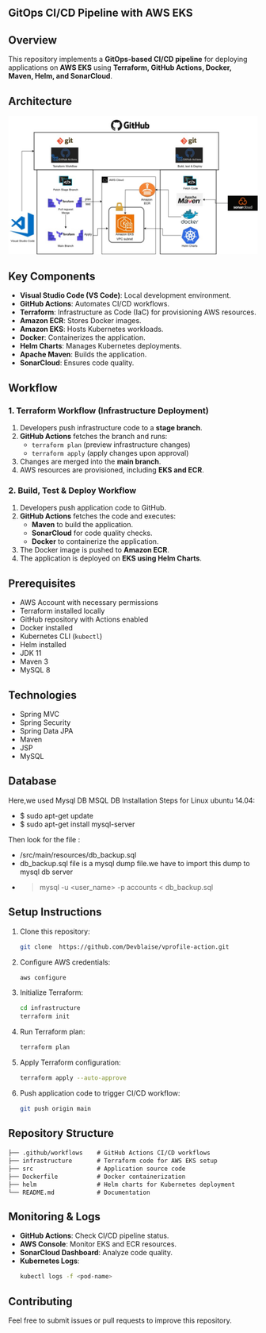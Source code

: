 ## GitOps CI/CD Pipeline with AWS EKS

## Overview
This repository implements a **GitOps-based CI/CD pipeline** for deploying applications on **AWS EKS** using **Terraform, GitHub Actions, Docker, Maven, Helm, and SonarCloud**.

## Architecture
![GitOps Pipeline](https://github.com/Devblaise/vprofile-action/blob/main/src/assets/GitOps.jpg)

## Key Components
- **Visual Studio Code (VS Code)**: Local development environment.
- **GitHub Actions**: Automates CI/CD workflows.
- **Terraform**: Infrastructure as Code (IaC) for provisioning AWS resources.
- **Amazon ECR**: Stores Docker images.
- **Amazon EKS**: Hosts Kubernetes workloads.
- **Docker**: Containerizes the application.
- **Helm Charts**: Manages Kubernetes deployments.
- **Apache Maven**: Builds the application.
- **SonarCloud**: Ensures code quality.

## Workflow
### 1. **Terraform Workflow (Infrastructure Deployment)**
1. Developers push infrastructure code to a **stage branch**.
2. **GitHub Actions** fetches the branch and runs:
   - `terraform plan` (preview infrastructure changes)
   - `terraform apply` (apply changes upon approval)
3. Changes are merged into the **main branch**.
4. AWS resources are provisioned, including **EKS and ECR**.

### 2. **Build, Test & Deploy Workflow**
1. Developers push application code to GitHub.
2. **GitHub Actions** fetches the code and executes:
   - **Maven** to build the application.
   - **SonarCloud** for code quality checks.
   - **Docker** to containerize the application.
3. The Docker image is pushed to **Amazon ECR**.
4. The application is deployed on **EKS using Helm Charts**.

## Prerequisites

- AWS Account with necessary permissions
- Terraform installed locally
- GitHub repository with Actions enabled
- Docker installed
- Kubernetes CLI (`kubectl`)
- Helm installed
- JDK 11
- Maven 3
- MySQL 8 

##  Technologies 
- Spring MVC
- Spring Security
- Spring Data JPA
- Maven
- JSP
- MySQL

## Database
Here,we used Mysql DB 
MSQL DB Installation Steps for Linux ubuntu 14.04:
- $ sudo apt-get update
- $ sudo apt-get install mysql-server

Then look for the file :
- /src/main/resources/db_backup.sql
- db_backup.sql file is a mysql dump file.we have to import this dump to mysql db server
- > mysql -u <user_name> -p accounts < db_backup.sql

## Setup Instructions
1. Clone this repository:
   ```sh
   git clone  https://github.com/Devblaise/vprofile-action.git
   ```
2. Configure AWS credentials:
   ```sh
   aws configure
   ```
3. Initialize Terraform:
   ```sh
   cd infrastructure
   terraform init
   ```
4. Run Terraform plan:
   ```sh
   terraform plan
   ```
5. Apply Terraform configuration:
   ```sh
   terraform apply --auto-approve
   ```
6. Push application code to trigger CI/CD workflow:
   ```sh
   git push origin main
   ```

## Repository Structure
```
├── .github/workflows    # GitHub Actions CI/CD workflows
├── infrastructure       # Terraform code for AWS EKS setup
├── src                  # Application source code
├── Dockerfile           # Docker containerization
├── helm                 # Helm charts for Kubernetes deployment
└── README.md            # Documentation
```

## Monitoring & Logs
- **GitHub Actions**: Check CI/CD pipeline status.
- **AWS Console**: Monitor EKS and ECR resources.
- **SonarCloud Dashboard**: Analyze code quality.
- **Kubernetes Logs**:
  ```sh
  kubectl logs -f <pod-name>
  ```

## Contributing
Feel free to submit issues or pull requests to improve this repository.






